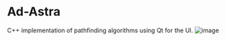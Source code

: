 # Ad-Astra
C++ implementation of pathfinding algorithms using Qt for the UI.
![image](https://github.com/user-attachments/assets/f038e3c3-b889-48ea-a8af-eae40bb22729)
